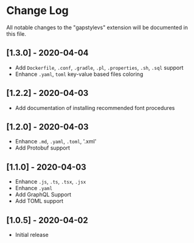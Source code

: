 # Change Log

All notable changes to the "gapstylevs" extension will be documented in this file.

## [1.3.0] - 2020-04-04

- Add `Dockerfile`, `.conf`, `.gradle`, `.pl`, `.properties`, `.sh`, `.sql` support
- Enhance `.yaml`, `toml` key-value based files coloring

## [1.2.2] - 2020-04-03

- Add documentation of installing recommended font procedures

## [1.2.0] - 2020-04-03

- Enhance `.md`, `.yaml`, `.toml`, '.xml'
- Add Protobuf support

## [1.1.0] - 2020-04-03

- Enhance `.js`, `.ts`, `.tsx`, `.jsx`
- Enhance `.yaml`
- Add GraphQL Support
- Add TOML support

## [1.0.5] - 2020-04-02

- Initial release
